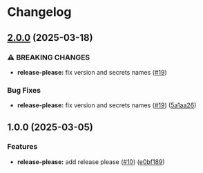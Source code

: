 # Changelog

## [2.0.0](https://github.com/iExecBlockchainComputing/github-actions-workflows/compare/release-please-v1.0.0...release-please-v2.0.0) (2025-03-18)


### ⚠ BREAKING CHANGES

* **release-please:** fix version and secrets names ([#19](https://github.com/iExecBlockchainComputing/github-actions-workflows/issues/19))

### Bug Fixes

* **release-please:** fix version and secrets names ([#19](https://github.com/iExecBlockchainComputing/github-actions-workflows/issues/19)) ([5a1aa26](https://github.com/iExecBlockchainComputing/github-actions-workflows/commit/5a1aa26b5c835b776844af16048564622ba65cfe))

## 1.0.0 (2025-03-05)


### Features

* **release-please:** add release please ([#10](https://github.com/iExecBlockchainComputing/github-actions-workflows/issues/10)) ([e0bf189](https://github.com/iExecBlockchainComputing/github-actions-workflows/commit/e0bf1897865c2d9a6332752065b26568a31a0a7e))

